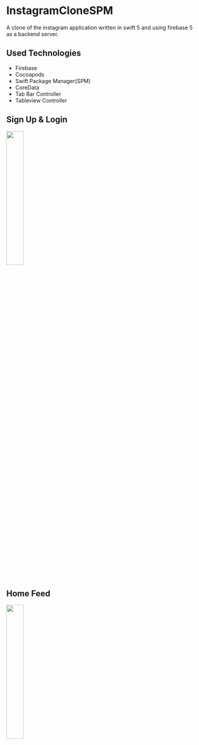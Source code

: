 # InstagramCloneSPM
A clone of the instagram application written in swift 5 and using firebase 5 as a backend server.

## Used Technologies
* Firebase
* Cocoapods
* Swift Package Manager(SPM)
* CoreData
* Tab Bar Controller
* Tableview Controller

## Sign Up & Login
<img src="https://github.com/erayinal/InstagramCloneSPM/assets/114001362/6bbfa41d-3a0a-491e-8ade-b4806ff38c93" width=30% height=30%>

## Home Feed
<img src="https://github.com/erayinal/InstagramCloneSPM/assets/114001362/78be2c1b-9a1e-420e-8671-1ea9979decda" width=30% height=30%>

